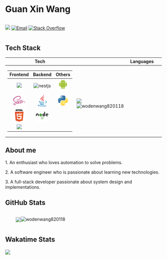 <h1 align="left">Guan Xin Wang</h1>

<div align="left" style="display: flex; justify-content: baseline; gap: 1rem; align-items: center;">
  <p>
    <a href="https://www.linkedin.com/in/guan-xin-wang/" alt="https://www.linkedin.com/in/guan-xin-wang/"><img src="https://img.shields.io/badge/Linkedin-0077b5?style=flat&logo=linkedin" /></a>
    <a href="mailto:guanxinwang0118@gmail.com"><img src="https://img.shields.io/badge/Email-f48024?style=flat&logo=gmail&logoColor=white" alt="Email" /></a>
    <a href="https://stackoverflow.com/users/13126518/woden"><img src="https://img.shields.io/badge/Stack Overflow-f48024?style=flat&logo=stackoverflow&logoColor=white" alt="Stack Overflow" /></a>
  </p>
</div>

<h2 align="left">Tech Stack</h2>
<div align="left">
  <table style="border:0px solid white; width:100%;">
    <thead>
      <th width="450">Tech</th>
      <th width="450">Languages</th>
    </thead>
    <tbody>
      <tr style="border: 0px;">
        <td style="border: 0px;">
          <table>
            <thead>
              <tr>
                <th width="150">Frontend</th>
                <th width="150">Backend</th>
                <th width="150">Others</th>
              </tr>
            </thead>
            <tbody>
              <tr>
                <td align="center"><img src="https://cdn.jsdelivr.net/gh/devicons/devicon@latest/icons/angular/angular-original.svg" width="40" /></td>
                <td align="center"><img src="https://cdn.jsdelivr.net/gh/devicons/devicon@latest/icons/nestjs/nestjs-original.svg" alt="nestjs" width="40" height="40"/></td>
                <td align="center"><img src="https://raw.githubusercontent.com/devicons/devicon/master/icons/android/android-original-wordmark.svg" alt="android" width="40" height="40"/></td>
              </tr>
              <tr>
                <td align="center"><img src="https://raw.githubusercontent.com/devicons/devicon/master/icons/sass/sass-original.svg" alt="sass" width="40" height="40"/></td>
                <td align="center"><img src="https://raw.githubusercontent.com/devicons/devicon/master/icons/java/java-original.svg" alt="java" width="40" height="40"/></td>
                <td align="center"><img src="https://raw.githubusercontent.com/devicons/devicon/master/icons/python/python-original.svg" alt="python" width="40" height="40"/></td>
              </tr>
              <tr>
                <td align="center"><img src="https://raw.githubusercontent.com/devicons/devicon/master/icons/html5/html5-original-wordmark.svg" alt="html5" width="40" height="40"/></td>
                <td align="center"><img src="https://raw.githubusercontent.com/devicons/devicon/master/icons/nodejs/nodejs-original-wordmark.svg" alt="nodejs" width="40" height="40"/></td>
                <td align="center"></td>
              </tr>
              <tr>
                <td align="center"><img src="https://cdn.jsdelivr.net/gh/devicons/devicon@latest/icons/typescript/typescript-original.svg" width="40" /></td>
                <td></td>
                <td></td>
              </tr>
            </tbody>
          </table>
        </td>
        <td style="border: 0px; width: 200px;">
          <p align="left">
            <img align="center" src="https://github-readme-stats.vercel.app/api/top-langs?username=wodenwang820118&show_icons=true&locale=en&layout=compact" width="400" />
            <img align="right" src="https://github-readme-streak-stats.herokuapp.com/?user=wodenwang820118&" alt="wodenwang820118" width="420" />
          </p>
        </td>
      </tr>
    </tbody>
  </table>
</div>

<h2 align="left">About me</h2>
<div align="left">
  <p>1. An enthusiast who loves automation to solve problems.</p>
  <p>2. A software engineer who is passionate about learning new technologies.</p>
  <p>3. A full-stack developer passionate about system design and implementations.</p>
</div>

<h2 align="left">GitHub Stats</h2>
<div style="display: flex; gap: 1rem; justify-content: space-around; align-items: center;">
  <p align="left"><img align="center" src="https://github-readme-stats.vercel.app/api?username=wodenwang820118&show_icons=true&locale=en" width="400" />
    <img align="right" src="https://github-readme-streak-stats.herokuapp.com/?user=wodenwang820118&" alt="wodenwang820118" width="420" />
  </p>
</div>
<h2 align="left">Wakatime Stats</h2>
<p><img align="center" src="https://github-readme-stats.vercel.app/api/wakatime?username=wodenwang820118"></p>
